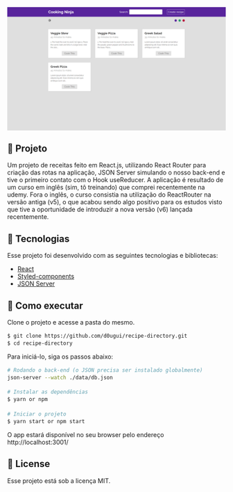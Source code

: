 <img align="center" src="src/assets/tela.png" alt="Recipe List">

## 📖 Projeto

Um projeto de receitas feito em React.js, utilizando React Router para criação das rotas na aplicação, JSON Server simulando o nosso back-end e tive o primeiro contato com o Hook useReducer. A aplicação é resultado de um curso em inglês (sim, tô treinando) que comprei recentemente na udemy. Fora o inglês, o curso consistia na utilização do ReactRouter na versão antiga (v5), o que acabou sendo algo positivo para os estudos visto que tive a oportunidade de introduzir a nova versão (v6) lançada recentemente. 

## 🧪 Tecnologias

Esse projeto foi desenvolvido com as seguintes tecnologias e bibliotecas:

- [React](https://reactjs.org)
- [Styled-components](https://v5.reactrouter.com/web/guides/quick-start)
- [JSON Server](https://github.com/typicode/json-server)

## 🚀 Como executar

Clone o projeto e acesse a pasta do mesmo.

```bash
$ git clone https://github.com/d0ugui/recipe-directory.git
$ cd recipe-directory
```

Para iniciá-lo, siga os passos abaixo:

```bash
# Rodando o back-end (o JSON precisa ser instalado globalmente)
json-server --watch ./data/db.json

# Instalar as dependências
$ yarn or npm

# Iniciar o projeto
$ yarn start or npm start
```

O app estará disponível no seu browser pelo endereço http://localhost:3001/

## 📝 License

Esse projeto está sob a licença MIT.